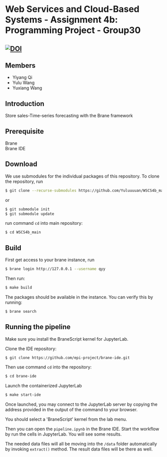 # Web Services and Cloud-Based Systems - Assignment 4b: Programming Project - Group30
## [![DOI](https://zenodo.org/badge/DOI/10.5281/zenodo.6612514.svg)](https://doi.org/10.5281/zenodo.6612514)

## Members

- Yiyang Qi
- Yulu Wang
- Yuxiang Wang

## Introduction

Store sales-Time-series forecasting with the Brane framework

## Prerequisite
Brane\
Brane IDE

## Download
We use submodules for the individual packages of this repository. To clone the repository, run
```bash
$ git clone --recurse-submodules https://github.com/Yuluuuuan/WSCS4b_main.git
```

or
```bash
$ git submodule init
$ git submodule update
```
run command `cd` into main repository:
```bash
$ cd WSCS4b_main
```

## Build
First get access to your brane instance, run
```bash
$ brane login http://127.0.0.1 --username qyy 
```

Then run:
```bash
$ make build
```

The packages should be available in the instance. You can verify this by running:
```bash
$ brane search
```

## Running the pipeline
Make sure you install the BraneScript kernel for JupyterLab.

Clone the IDE repository:
```bash
$ git clone https://github.com/epi-project/brane-ide.git
```

Then use command `cd` into the repository:
```bash
$ cd brane-ide
```

Launch the containerized JupyterLab
```bash
$ make start-ide
```
Once launched, you may connect to the JupyterLab server by copying the address provided in the output of the command to your browser.

You should select a 'BraneScript' kernel from the lab menu. 

Then you can open the `pipeline.ipynb` in the Brane IDE. Start the workflow by run the cells in JupyterLab. You will see some results.

The needed data files will all be moving into the `/data` folder automatically by invoking `extract()` method. The result data files will be there as well.
